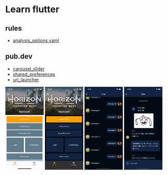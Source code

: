 # Learn flutter

## rules
- [analysis_options.yaml](https://github.com/flutter/samples/blob/master/analysis_options.yaml)

## pub.dev

- [carousel_slider](https://pub.dev/packages/carousel_slider)
- [shared_preferences](https://pub.dev/packages/shared_preferences)
- [url_launcher](https://pub.dev/packages/url_launcher)

<p float="left">
  <img src="https://raw.githubusercontent.com/nakapon9517/flutter_example/main/assets/screenshots/light_mode.png" width="120" />
  <img src="https://raw.githubusercontent.com/nakapon9517/flutter_example/main/assets/screenshots/dark_mode.png" width="120" />
  <img src="https://raw.githubusercontent.com/nakapon9517/flutter_example/main/assets/screenshots/message.png" width="120" />
  <img src="https://raw.githubusercontent.com/nakapon9517/flutter_example/main/assets/screenshots/chat_ui.png" width="120" />
</p>
